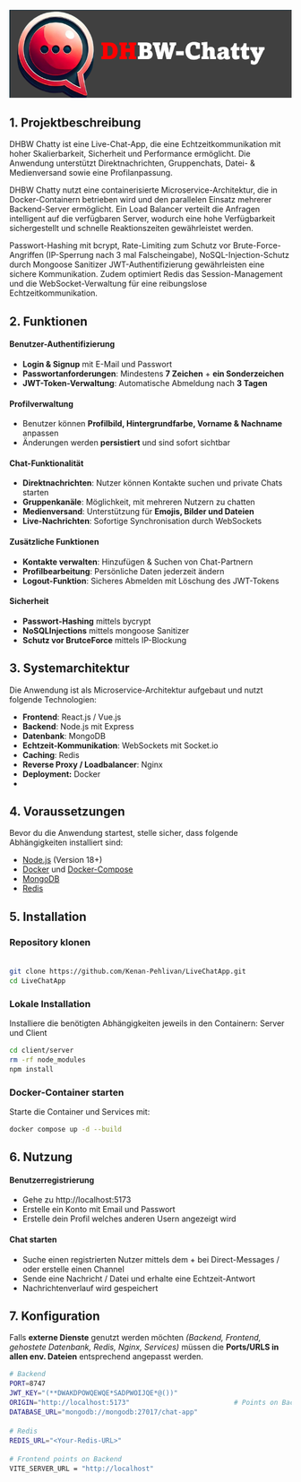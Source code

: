 ![Logo](ReadMeLogo.png)


  ## **1. Projektbeschreibung** 
  DHBW Chatty ist eine Live-Chat-App, die eine Echtzeitkommunikation mit hoher Skalierbarkeit, Sicherheit und Performance ermöglicht. Die Anwendung unterstützt Direktnachrichten, Gruppenchats, Datei- & Medienversand sowie eine Profilanpassung.

DHBW Chatty nutzt eine containerisierte Microservice-Architektur, die in Docker-Containern betrieben wird und den parallelen Einsatz mehrerer Backend-Server ermöglicht. Ein Load Balancer verteilt die Anfragen intelligent auf die verfügbaren Server, wodurch eine hohe Verfügbarkeit sichergestellt und schnelle Reaktionszeiten gewährleistet werden.

Passwort-Hashing mit bcrypt, Rate-Limiting zum Schutz vor Brute-Force-Angriffen (IP-Sperrung nach 3 mal Falscheingabe), NoSQL-Injection-Schutz durch Mongoose Sanitizer JWT-Authentifizierung gewährleisten eine sichere Kommunikation. Zudem optimiert Redis das Session-Management und die WebSocket-Verwaltung für eine reibungslose Echtzeitkommunikation.

  ## **2. Funktionen**  

####  **Benutzer-Authentifizierung**  
- **Login & Signup** mit E-Mail und Passwort  
- **Passwortanforderungen**: Mindestens **7 Zeichen** + **ein Sonderzeichen**  
- **JWT-Token-Verwaltung**: Automatische Abmeldung nach **3 Tagen**  

####  **Profilverwaltung**  
- Benutzer können **Profilbild, Hintergrundfarbe, Vorname & Nachname** anpassen  
- Änderungen werden **persistiert** und sind sofort sichtbar  

####  **Chat-Funktionalität**  
- **Direktnachrichten**: Nutzer können Kontakte suchen und private Chats starten  
- **Gruppenkanäle**: Möglichkeit, mit mehreren Nutzern zu chatten  
- **Medienversand**: Unterstützung für **Emojis, Bilder und Dateien**  
- **Live-Nachrichten**: Sofortige Synchronisation durch WebSockets  

####  **Zusätzliche Funktionen**  
- **Kontakte verwalten**: Hinzufügen & Suchen von Chat-Partnern  
- **Profilbearbeitung**: Persönliche Daten jederzeit ändern  
- **Logout-Funktion**: Sicheres Abmelden mit Löschung des JWT-Tokens  

#### **Sicherheit**
   - **Passwort-Hashing** mittels bycrypt
   - **NoSQLInjections**  mittels mongoose Sanitizer 
   - **Schutz vor BrutceForce** mittels IP-Blockung 


 ## **3. Systemarchitektur**  
Die Anwendung ist als Microservice-Architektur aufgebaut und nutzt folgende Technologien:  
- **Frontend**: React.js / Vue.js  
- **Backend**: Node.js mit Express  
- **Datenbank**: MongoDB   
- **Echtzeit-Kommunikation**: WebSockets mit Socket.io  
- **Caching**: Redis  
- **Reverse Proxy / Loadbalancer**: Nginx  
- **Deployment:** Docker
-   
## **4. Voraussetzungen** ### 
Bevor du die Anwendung startest, stelle sicher, dass folgende Abhängigkeiten installiert sind:  

- [Node.js](https://nodejs.org/) (Version 18+)  
- [Docker](https://www.docker.com/) und [Docker-Compose](https://docs.docker.com/compose/)  
- [MongoDB](https://www.mongodb.com/)   
- [Redis](https://redis.io/)  




## **5. Installation**  

### **Repository klonen**  

```sh

git clone https://github.com/Kenan-Pehlivan/LiveChatApp.git 
cd LiveChatApp

```

### **Lokale Installation**
Installiere die benötigten Abhängigkeiten jeweils in den Containern: Server und Client
```sh
cd client/server
rm -rf node_modules
npm install
```

### **Docker-Container starten**
Starte die Container und Services mit:
```sh
docker compose up -d --build
```

## **6. Nutzung**

#### **Benutzerregistrierung**

- Gehe zu http://localhost:5173
- Erstelle ein Konto mit Email und Passwort
- Erstelle dein Profil welches anderen Usern angezeigt wird

#### **Chat starten**

- Suche einen registrierten Nutzer mittels dem + bei Direct-Messages / oder erstelle einen Channel
- Sende eine Nachricht / Datei und erhalte eine Echtzeit-Antwort
- Nachrichtenverlauf wird gespeichert


## **7. Konfiguration**

Falls **externe Dienste** genutzt werden möchten *(Backend, Frontend, gehostete Datenbank, Redis, Nginx, Services)* müssen die **Ports/URLS in allen env. Dateien** entsprechend angepasst werden.

```sh
# Backend
PORT=8747
JWT_KEY="(**DWAKDPOWQEWQE*SADPWOIJQE*@())"
ORIGIN="http://localhost:5173"                          # Points on Backend
DATABASE_URL="mongodb://mongodb:27017/chat-app"        

# Redis
REDIS_URL="<Your-Redis-URL>"                            

# Frontend points on Backend
VITE_SERVER_URL = "http://localhost"
